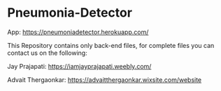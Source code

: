 # Pneumonia-Detector

App: https://pneumoniadetector.herokuapp.com/

This Repository contains only back-end files, for complete files you can contact us on the following:

Jay Prajapati: https://iamjayprajapati.weebly.com/

Advait Thergaonkar: https://advaitthergaonkar.wixsite.com/website
